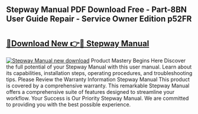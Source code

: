 ## Stepway Manual PDF Download Free - Part-8BN User Guide Repair - Service Owner Edition p52FR

# <h2><a href="http://bc50867.oget.top/?id=Stepway+Manual">🔗Download New 👉🔴 Stepway Manual</a></h2>

[![Stepway Manual new download](https://i.imgur.com/5g1atiW.png)](http://bc50867.oget.top/?id=Stepway+Manual)
Product Mastery Begins Here Discover the full potential of your Stepway Manual with this user manual. Learn about its capabilities, installation steps, operating procedures, and troubleshooting tips. Please Review the Warranty Information Stepway Manual This product is covered by a comprehensive warranty. This remarkable Stepway Manual offers a comprehensive suite of features designed to streamline your workflow. Your Success is Our Priority Stepway Manual. We are committed to providing you with the best possible experience.
